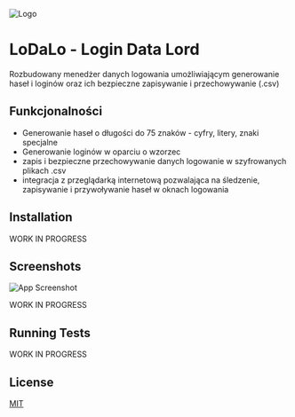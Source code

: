 
![Logo](https://i.ibb.co/mb2Pykt/lodalo-logo-v1.png)


# LoDaLo - Login Data Lord



Rozbudowany menedżer danych logowania umożliwiającym generowanie haseł i loginów oraz ich bezpieczne zapisywanie i przechowywanie (.csv)
## Funkcjonalności

- Generowanie haseł o długości do 75 znaków - cyfry, litery, znaki specjalne
- Generowanie loginów w oparciu o wzorzec
- zapis i bezpieczne przechowywanie danych logowanie w szyfrowanych plikach .csv
- integracja z przeglądarką internetową pozwalająca na śledzenie, zapisywanie i przywoływanie haseł w oknach logowania


## Installation

WORK IN PROGRESS
    
## Screenshots

![App Screenshot]()

WORK IN PROGRESS
## Running Tests

WORK IN PROGRESS


## License

[MIT](https://choosealicense.com/licenses/mit/)

